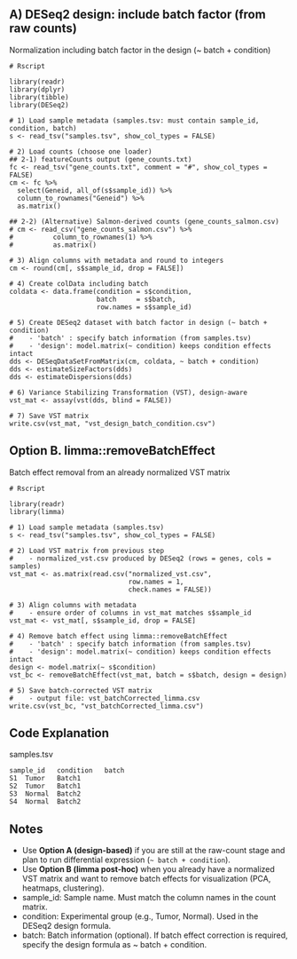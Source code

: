 ## A)	DESeq2 design: include batch factor (from raw counts)
Normalization including batch factor in the design (~ batch + condition)

```
# Rscript

library(readr)
library(dplyr)
library(tibble)
library(DESeq2)

# 1) Load sample metadata (samples.tsv: must contain sample_id, condition, batch)
s <- read_tsv("samples.tsv", show_col_types = FALSE)

# 2) Load counts (choose one loader)
## 2-1) featureCounts output (gene_counts.txt)
fc <- read_tsv("gene_counts.txt", comment = "#", show_col_types = FALSE)
cm <- fc %>%
  select(Geneid, all_of(s$sample_id)) %>%
  column_to_rownames("Geneid") %>%
  as.matrix()

## 2-2) (Alternative) Salmon-derived counts (gene_counts_salmon.csv)
# cm <- read_csv("gene_counts_salmon.csv") %>%
#          column_to_rownames(1) %>%
#          as.matrix()

# 3) Align columns with metadata and round to integers
cm <- round(cm[, s$sample_id, drop = FALSE])

# 4) Create colData including batch
coldata <- data.frame(condition = s$condition,
                      batch     = s$batch,
                      row.names = s$sample_id)

# 5) Create DESeq2 dataset with batch factor in design (~ batch + condition)
#    - 'batch' : specify batch information (from samples.tsv)
#    - 'design': model.matrix(~ condition) keeps condition effects intact
dds <- DESeqDataSetFromMatrix(cm, coldata, ~ batch + condition)
dds <- estimateSizeFactors(dds)
dds <- estimateDispersions(dds)

# 6) Variance Stabilizing Transformation (VST), design-aware
vst_mat <- assay(vst(dds, blind = FALSE))

# 7) Save VST matrix
write.csv(vst_mat, "vst_design_batch_condition.csv")
```
## Option B. limma::removeBatchEffect
Batch effect removal from an already normalized VST matrix

```
# Rscript

library(readr)
library(limma)

# 1) Load sample metadata (samples.tsv)
s <- read_tsv("samples.tsv", show_col_types = FALSE)

# 2) Load VST matrix from previous step
#    - normalized_vst.csv produced by DESeq2 (rows = genes, cols = samples)
vst_mat <- as.matrix(read.csv("normalized_vst.csv", 
                              row.names = 1, 
                              check.names = FALSE))

# 3) Align columns with metadata
#    - ensure order of columns in vst_mat matches s$sample_id
vst_mat <- vst_mat[, s$sample_id, drop = FALSE]

# 4) Remove batch effect using limma::removeBatchEffect
#    - 'batch' : specify batch information (from samples.tsv)
#    - 'design': model.matrix(~ condition) keeps condition effects intact
design <- model.matrix(~ s$condition)
vst_bc <- removeBatchEffect(vst_mat, batch = s$batch, design = design)

# 5) Save batch-corrected VST matrix
#    - output file: vst_batchCorrected_limma.csv
write.csv(vst_bc, "vst_batchCorrected_limma.csv")
```

## Code Explanation
samples.tsv
```
sample_id	condition	batch
S1	Tumor	Batch1
S2	Tumor	Batch1
S3	Normal	Batch2
S4	Normal	Batch2
```

## Notes
- Use **Option A (design-based)** if you are still at the raw-count stage and plan to run differential expression (`~ batch + condition`).  
- Use **Option B (limma post-hoc)** when you already have a normalized VST matrix and want to remove batch effects for visualization (PCA, heatmaps, clustering).  
- sample_id: Sample name. Must match the column names in the count matrix.
- condition: Experimental group (e.g., Tumor, Normal). Used in the DESeq2 design formula.
- batch: Batch information (optional). If batch effect correction is required, specify the design formula as ~ batch + condition.
